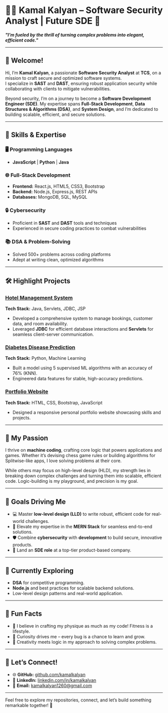 # 👨‍💻 **Kamal Kalyan** – Software Security Analyst | Future SDE 🚀  

**_"I’m fueled by the thrill of turning complex problems into elegant, efficient code."_**  

---

## 🌟 Welcome!  

Hi, I’m **Kamal Kalyan**, a passionate **Software Security Analyst** at **TCS**, on a mission to craft secure and optimized software systems.  
I specialize in **SAST** and **DAST**, ensuring robust application security while collaborating with clients to mitigate vulnerabilities.  

Beyond security, I’m on a journey to become a **Software Development Engineer (SDE)**. My expertise spans **Full-Stack Development**, **Data Structures & Algorithms (DSA)**, and **System Design**, and I’m dedicated to building scalable, efficient, and secure solutions.  

---

## 🔧 Skills & Expertise  

### 🖥️ Programming Languages  
- **JavaScript** | **Python** | **Java**  

### 🌐 Full-Stack Development  
- **Frontend:** React.js, HTML5, CSS3, Bootstrap  
- **Backend:** Node.js, Express.js, REST APIs  
- **Databases:** MongoDB, SQL, MySQL  

### 🔒 Cybersecurity  
- Proficient in **SAST** and **DAST** tools and techniques  
- Experienced in secure coding practices to combat vulnerabilities  

### 📚 DSA & Problem-Solving  
- Solved 500+ problems across coding platforms  
- Adept at writing clean, optimized algorithms  

---

## 🛠️ Highlight Projects  

### [**Hotel Management System**](#)  
**Tech Stack:** Java, Servlets, JDBC, JSP  
- Developed a comprehensive system to manage bookings, customer data, and room availability.  
- Leveraged **JDBC** for efficient database interactions and **Servlets** for seamless client-server communication.  

### [**Diabetes Disease Prediction**](#)  
**Tech Stack:** Python, Machine Learning  
- Built a model using 5 supervised ML algorithms with an accuracy of 76% (KNN).  
- Engineered data features for stable, high-accuracy predictions.  

### [**Portfolio Website**](#)  
**Tech Stack:** HTML, CSS, Bootstrap, JavaScript  
- Designed a responsive personal portfolio website showcasing skills and projects.  
 
---

## 🧠 My Passion  

I thrive on **machine coding**, crafting core logic that powers applications and games. Whether it’s devising chess game rules or building algorithms for Splitwise-like apps, I love solving problems at their core.  

While others may focus on high-level design (HLD), my strength lies in breaking down complex challenges and turning them into scalable, efficient code. Logic-building is my playground, and precision is my goal.  

---

## 🎯 Goals Driving Me  

- 💻 Master **low-level design (LLD)** to write robust, efficient code for real-world challenges.  
- 🚀 Elevate my expertise in the **MERN Stack** for seamless end-to-end solutions.  
- 🛡️ Combine **cybersecurity** with **development** to build secure, innovative products.  
- 🌟 Land an **SDE role** at a top-tier product-based company.  

---

## 🌱 Currently Exploring  

- **DSA** for competitive programming.  
- **Node.js** and best practices for scalable backend solutions.  
- Low-level design patterns and real-world application.  

---

## 🎉 Fun Facts  

- 💪 I believe in crafting my physique as much as my code! Fitness is a lifestyle.  
- 🔎 Curiosity drives me – every bug is a chance to learn and grow.  
- 🎨 Creativity meets logic in my approach to solving complex problems.  

---

## 🤝 Let’s Connect!  

- 🌐 **GitHub:** [github.com/kamalkalyan](#)  
- 💼 **LinkedIn:** [linkedin.com/in/kamalkalyan](#)  
- 📧 **Email:** kamalkalyan1260@gmail.com  

---

Feel free to explore my repositories, connect, and let’s build something remarkable together! 🚀
